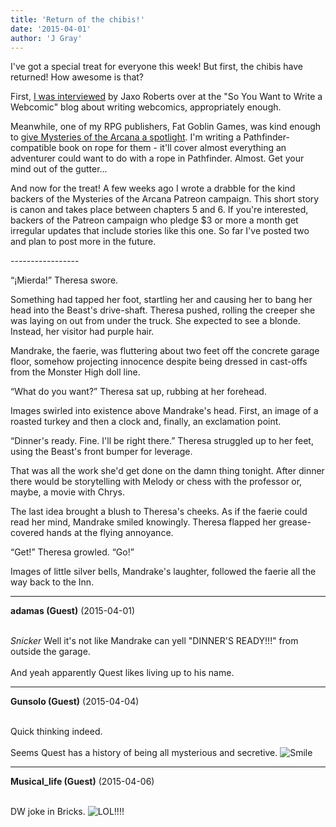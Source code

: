 ```yaml
---
title: 'Return of the chibis!'
date: '2015-04-01'
author: 'J Gray'
---
```


<p>I've got a special treat for everyone this week! But first, the chibis have returned! How awesome is that? </p><p>First, <a href="http://www.justwritecomics.com/blog//so-you-want-to-write-a-webcomic-interview-with-j-gray" target="_blank">I was interviewed</a> by Jaxo Roberts over at the "So You Want to Write a Webcomic" blog about writing webcomics, appropriately enough.</p><p>Meanwhile, one of my RPG publishers, Fat Goblin Games, was kind enough to <a href="http://fatgoblingames.com/fgg/new-freelancer-for-call-to-arms-j-gray/" target="_blank">give Mysteries of the Arcana a spotlight</a>. I'm writing a Pathfinder-compatible book on rope for them - it'll cover almost everything an adventurer could want to do with a rope in Pathfinder. Almost. Get your mind out of the gutter...</p><p>And now for the treat! A few weeks ago I wrote a drabble for the kind backers of the Mysteries of the Arcana Patreon campaign. This short story is canon and takes place between chapters 5 and 6. If you're interested, backers of the Patreon campaign who pledge $3 or more a month get irregular updates that include stories like this one. So far I've posted two and plan to post more in the future.</p><p>-----------------</p><p>“¡Mierda!” Theresa swore. </p><p> Something had tapped her foot, startling her and causing her to bang her head into the Beast's drive-shaft. Theresa pushed, rolling the creeper she was laying on out from under the truck. She expected to see a blonde. Instead, her visitor had purple hair. </p><p> Mandrake, the faerie, was fluttering about two feet off the concrete garage floor, somehow projecting innocence despite being dressed in cast-offs from the Monster High doll line. </p><p> “What do you want?” Theresa sat up, rubbing at her forehead.</p><p>   Images swirled into existence above Mandrake's head. First, an image of a roasted turkey and then a clock and, finally, an exclamation point. </p><p> “Dinner's ready. Fine. I'll be right there.” Theresa struggled up to her feet, using the Beast's front bumper for leverage. </p><p>That was all the work she'd get done on the damn thing tonight. After dinner there would be storytelling with Melody or chess with the professor or, maybe, a movie with Chrys. </p><p> The last idea brought a blush to Theresa's cheeks. As if the faerie could read her mind, Mandrake smiled knowingly. Theresa flapped her grease-covered hands at the flying annoyance.</p><p>  “Get!” Theresa growled. “Go!” </p><p> Images of little silver bells, Mandrake's laughter, followed the faerie all the way back to the Inn.</p>

---
**adamas (Guest)** (2015-04-01)

<br> *Snicker* Well it's not like Mandrake can yell "DINNER'S READY!!!" from outside the garage.<br><br>And yeah apparently Quest likes living up to his name.<br>

---
**Gunsolo (Guest)** (2015-04-04)

<br> Quick thinking indeed.<br><br>Seems Quest has a history of being all mysterious and secretive. <img src="//smilies/smile.gif" alt="Smile" border="0"><br>

---
**Musical_life (Guest)** (2015-04-06)

<br> DW joke in Bricks. <img src="//smilies/laugh.gif" alt="LOL" border="0">!!!!

